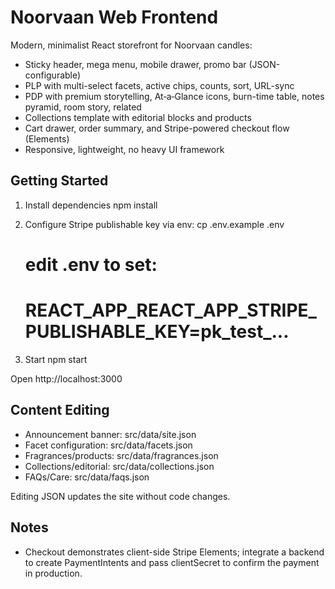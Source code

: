# Noorvaan Web Frontend

Modern, minimalist React storefront for Noorvaan candles:
- Sticky header, mega menu, mobile drawer, promo bar (JSON-configurable)
- PLP with multi-select facets, active chips, counts, sort, URL-sync
- PDP with premium storytelling, At‑a‑Glance icons, burn-time table, notes pyramid, room story, related
- Collections template with editorial blocks and products
- Cart drawer, order summary, and Stripe-powered checkout flow (Elements)
- Responsive, lightweight, no heavy UI framework

## Getting Started

1) Install dependencies
   npm install

2) Configure Stripe publishable key via env:
   cp .env.example .env
   # edit .env to set:
   # REACT_APP_REACT_APP_STRIPE_PUBLISHABLE_KEY=pk_test_...

3) Start
   npm start

Open http://localhost:3000

## Content Editing

- Announcement banner: src/data/site.json
- Facet configuration: src/data/facets.json
- Fragrances/products: src/data/fragrances.json
- Collections/editorial: src/data/collections.json
- FAQs/Care: src/data/faqs.json

Editing JSON updates the site without code changes.

## Notes

- Checkout demonstrates client-side Stripe Elements; integrate a backend to create PaymentIntents and pass clientSecret to confirm the payment in production.
